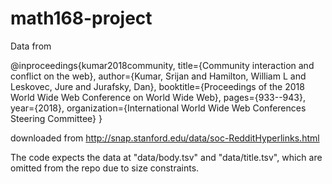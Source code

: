 # math168-project

Data from

@inproceedings{kumar2018community,
  title={Community interaction and conflict on the web},
  author={Kumar, Srijan and Hamilton, William L and Leskovec, Jure and Jurafsky, Dan},
  booktitle={Proceedings of the 2018 World Wide Web Conference on World Wide Web},
  pages={933--943},
  year={2018},
  organization={International World Wide Web Conferences Steering Committee}
}

downloaded from http://snap.stanford.edu/data/soc-RedditHyperlinks.html

The code expects the data at "data/body.tsv" and "data/title.tsv", which are omitted from the repo due to size constraints.
